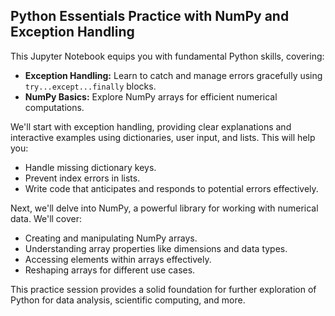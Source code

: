 ## Python Essentials Practice with NumPy and Exception Handling

This Jupyter Notebook equips you with fundamental Python skills, covering:

* **Exception Handling:** Learn to catch and manage errors gracefully using `try...except...finally` blocks.
* **NumPy Basics:** Explore NumPy arrays for efficient numerical computations.

We'll start with exception handling, providing clear explanations and interactive examples using dictionaries, user input, and lists. This will help you:

* Handle missing dictionary keys.
* Prevent index errors in lists.
* Write code that anticipates and responds to potential errors effectively.

Next, we'll delve into NumPy, a powerful library for working with numerical data. We'll cover:

* Creating and manipulating NumPy arrays.
* Understanding array properties like dimensions and data types.
* Accessing elements within arrays effectively.
* Reshaping arrays for different use cases.

This practice session provides a solid foundation for further exploration of Python for data analysis, scientific computing, and more.
